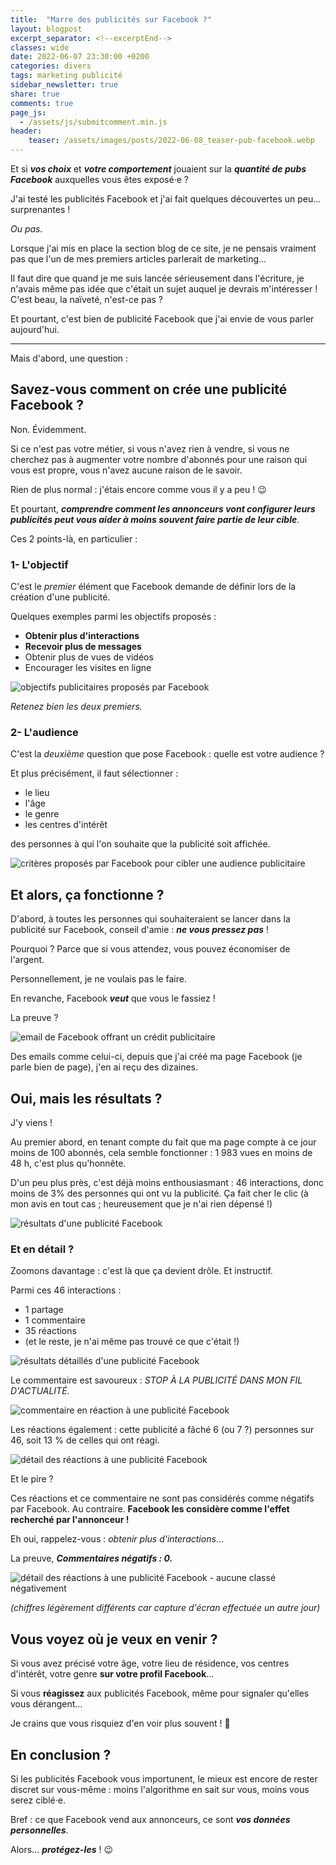 ```yaml
---
title:  "Marre des publicités sur Facebook ?"
layout: blogpost
excerpt_separator: <!--excerptEnd-->
classes: wide
date: 2022-06-07 23:30:00 +0200
categories: divers
tags: marketing publicité
sidebar_newsletter: true
share: true
comments: true
page_js:
  - /assets/js/submitcomment.min.js
header:
    teaser: /assets/images/posts/2022-06-08_teaser-pub-facebook.webp
---
```


Et si ***vos choix*** et ***votre comportement*** jouaient sur la ***quantité de pubs Facebook*** auxquelles vous êtes exposé·e&nbsp;?

J'ai testé les publicités Facebook et j'ai fait quelques découvertes un peu&hellip; surprenantes&nbsp;!
<!--excerptEnd-->
*Ou pas.*


Lorsque j'ai mis en place la section blog de ce site, je ne pensais vraiment pas que l'un de mes premiers articles parlerait de marketing&hellip;

Il faut dire que quand je me suis lancée sérieusement dans l'écriture, je n'avais même pas idée que c'était un sujet auquel je devrais m'intéresser&nbsp;! C'est beau, la naïveté, n'est-ce pas&nbsp;?

Et pourtant, c'est bien de publicité Facebook que j'ai envie de vous parler aujourd'hui.

---
Mais d'abord, une question&nbsp;:



## Savez-vous comment on crée une publicité Facebook ?

Non. Évidemment.

Si ce n'est pas votre métier, si vous n'avez rien à vendre, si vous ne cherchez pas à augmenter votre nombre d'abonnés pour une raison qui vous est propre, vous n'avez aucune raison de le savoir.

Rien de plus normal&nbsp;: j'étais encore comme vous il y a peu&nbsp;! 😉

Et pourtant, ***comprendre comment les annonceurs vont configurer leurs publicités peut vous aider à moins souvent faire partie de leur cible***.

Ces 2 points-là, en particulier&nbsp;:


### 1- L'objectif

C'est le *premier* élément que Facebook demande de définir lors de la création d'une publicité.

Quelques exemples parmi les objectifs proposés&nbsp;:

- **Obtenir plus d'interactions**
- **Recevoir plus de messages**
- Obtenir plus de vues de vidéos
- Encourager les visites en ligne

![objectifs publicitaires proposés par Facebook](/assets/images/posts/2022-06-08_objectifs-pub-facebook.webp)

*Retenez bien les deux premiers.*


### 2- L'audience

C'est la *deuxième* question que pose Facebook&nbsp;: quelle est votre audience&nbsp;?

Et plus précisément, il faut sélectionner :

- le lieu
- l'âge
- le genre
- les centres d'intérêt

des personnes à qui l'on souhaite que la publicité soit affichée.

![critères proposés par Facebook pour cibler une audience publicitaire](/assets/images/posts/2022-06-08_audience-pub-facebook.webp)


## Et alors, ça fonctionne ?

D'abord, à toutes les personnes qui souhaiteraient se lancer dans la publicité sur Facebook, conseil d'amie&nbsp;: ***ne vous pressez pas***&nbsp;!

Pourquoi&nbsp;? Parce que si vous attendez, vous pouvez économiser de l'argent.

Personnellement, je ne voulais pas le faire.

En revanche, Facebook ***veut*** que vous le fassiez&nbsp;!

La preuve&nbsp;?

![email de Facebook offrant un crédit publicitaire](/assets/images/posts/2022-06-08_email-pub-facebook.webp)

Des emails comme celui-ci, depuis que j'ai créé ma page Facebook (je parle bien de page), j'en ai reçu des dizaines.



## Oui, mais les résultats ?

J'y viens&nbsp;!

Au premier abord, en tenant compte du fait que ma page compte à ce jour moins de 100 abonnés, cela semble fonctionner&nbsp;: 1&nbsp;983 vues en moins de 48&nbsp;h, c'est plus qu'honnête.

D'un peu plus près, c'est déjà moins enthousiasmant&nbsp;: 46 interactions, donc moins de 3% des personnes qui ont vu la publicité. Ça fait cher le clic (à mon avis en tout cas&nbsp;; heureusement que je n'ai rien dépensé&nbsp;!)

![résultats d'une publicité Facebook](/assets/images/posts/2022-06-08_resultats1-pub-facebook.webp)


### Et en détail ?

Zoomons davantage&nbsp;: c'est là que ça devient drôle. Et instructif.

Parmi ces 46 interactions&nbsp;:
- 1 partage
- 1 commentaire
- 35 réactions
- (et le reste, je n'ai même pas trouvé ce que c'était&nbsp;!)

![résultats détaillés d'une publicité Facebook](/assets/images/posts/2022-06-08_resultats2-pub-facebook.webp)


Le commentaire est savoureux&nbsp;: *STOP À LA PUBLICITÉ DANS MON FIL D'ACTUALITÉ*.

![commentaire en réaction à une publicité Facebook](/assets/images/posts/2022-06-08_resultats3-pub-facebook.webp)

Les réactions également&nbsp;: cette publicité a fâché 6 (ou 7&nbsp;?) personnes sur 46, soit 13&nbsp;% de celles qui ont réagi.

![détail des réactions à une publicité Facebook](/assets/images/posts/2022-06-08_resultats4-pub-facebook.webp)

Et le pire&nbsp;?

Ces réactions et ce commentaire ne sont pas considérés comme négatifs par Facebook. Au contraire.
**Facebook les considère comme l'effet recherché par l'annonceur&nbsp;!**

Eh oui, rappelez-vous&nbsp;: *obtenir plus d'interactions*&hellip;

La preuve, ***Commentaires négatifs&nbsp;: 0.***

![détail des réactions à une publicité Facebook - aucune classé négativement](/assets/images/posts/2022-06-08_resultats5-pub-facebook.webp)

*(chiffres légèrement différents car capture d'écran effectuée un autre jour)*


## Vous voyez où je veux en venir ?

Si vous avez précisé votre âge, votre lieu de résidence, vos centres d'intérêt, votre genre **sur votre profil Facebook**&hellip;

Si vous **réagissez** aux publicités Facebook, même pour signaler qu'elles vous dérangent&hellip;

Je crains que vous risquiez d'en voir plus souvent&nbsp;! 😬



## En conclusion ?

Si les publicités Facebook vous importunent, le mieux est encore de rester discret sur vous-même&nbsp;: moins l'algorithme en sait sur vous, moins vous serez ciblé·e.

Bref&nbsp;: ce que Facebook vend aux annonceurs, ce sont ***vos données personnelles***.

Alors&hellip;
***protégez-les***&nbsp;! 😉
